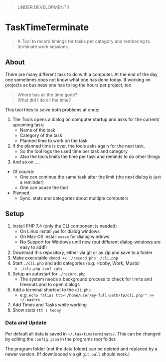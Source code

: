 > UNDER DEVELOPMENT!!
# TaskTimeTerminate

> A Tool to record timings for tasks per category and rembering to terminate work sessions.

## About
There are many different task to do with a computer. At the end of the day one sometimes does not know what
one has done today. If working on projects as business one has to log the hours per project, too.

> Where has all the time gone?  
> What did I do all the time?


This tool tries to solve both problems at once:
1. The Tools opens a dialog on computer startup and asks for the current/ upcoming task:
    - Name of the task
    - Category of the task
    - Planned time to work on the task
2. If the planned time is over, the tools asks again for the next task.
    - So the tool logs the used time per task and category
    - Also the tools limits the time per task and reminds to do other things
3. And so on ....

- Of course:
    - One can continue the same task after the limit (the next dialog is just a reminder)
    - One can pause the tool
- Planned
    - Sync. stats and categories about multiple computers

## Setup
1. Install PHP 7.4 (only the CLI component is needed)
    - On Linux install `yad` for dialog windows
    - On Mac OS install `xxxxx` for dialog windows
    - No Support for Windows until now (but different dialog-windows are easy to add!)
3. Download this repository, either via git or as zip and save to a folder
4. Make executable `chmod +x ./record.php ./cli.php`
5. Start `./cli.php` and add categories (e.g. Hobby, Work, Musts)
    - `./cli.php conf cats`
6. Setup an autostart for `./record.php`
    - The system needs a background process to check for limits and timeouts and to open dialogs
7. Add a terminal shortcut to the `cli.php`
    - e.g. `echo "alias ttt='/home/user/my-full-path/to/cli.php'" >> ~/.bashrc`
8. Add Times and Tasks while working
9. Show stats `ttt s today`

### Data and Update
Per default all data is saved in `~/.tasktimeterminate/`. This can be changed by editing the `config.json` in the programs 
root folder.

The program folder (not the data folder) can be deleted and replaced by a newer version. (If downloaded via git `git pull` should work.)